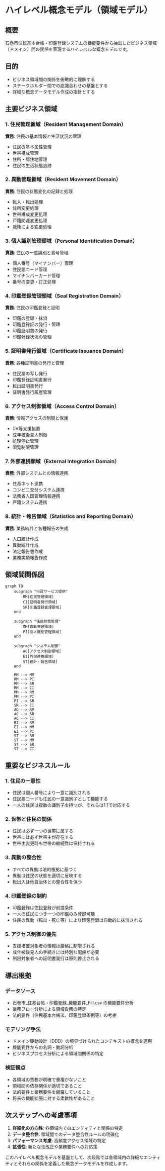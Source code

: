 # ハイレベル概念モデル（領域モデル）

## 概要
石巻市住民基本台帳・印鑑登録システムの機能要件から抽出したビジネス領域（ドメイン）間の関係を表現するハイレベルな概念モデルです。

## 目的
- ビジネス領域間の関係を俯瞰的に理解する
- ステークホルダー間での認識合わせの基盤とする
- 詳細な概念データモデル作成の指針とする

## 主要ビジネス領域

### 1. 住民管理領域（Resident Management Domain）
**責務**: 住民の基本情報と生活状況の管理
- 住民の基本属性管理
- 世帯構成管理
- 住所・居住地管理
- 住民の生活状態追跡

### 2. 異動管理領域（Resident Movement Domain）
**責務**: 住民の状態変化の記録と処理
- 転入・転出処理
- 住所変更処理
- 世帯構成変更処理
- 戸籍関連変更処理
- 職権による変更処理

### 3. 個人識別管理領域（Personal Identification Domain）
**責務**: 住民の一意識別と番号管理
- 個人番号（マイナンバー）管理
- 住民票コード管理
- マイナンバーカード管理
- 番号の変更・訂正処理

### 4. 印鑑登録管理領域（Seal Registration Domain）
**責務**: 住民の印鑑登録と証明
- 印鑑の登録・抹消
- 印鑑登録証の発行・管理
- 印鑑証明書の発行
- 印鑑登録状況の管理

### 5. 証明書発行領域（Certificate Issuance Domain）
**責務**: 各種証明書の発行と管理
- 住民票の写し発行
- 印鑑登録証明書発行
- 転出証明書発行
- 証明書発行履歴管理

### 6. アクセス制御領域（Access Control Domain）
**責務**: 情報アクセスの制限と保護
- DV等支援措置
- 成年被後見人制限
- 処理停止管理
- 閲覧制限管理

### 7. 外部連携領域（External Integration Domain）
**責務**: 外部システムとの情報連携
- 住基ネット連携
- コンビニ交付システム連携
- 法務省入国管理情報連携
- 戸籍システム連携

### 8. 統計・報告領域（Statistics and Reporting Domain）
**責務**: 業務統計と各種報告の生成
- 人口統計作成
- 異動統計作成
- 法定報告書作成
- 業務実績報告作成

## 領域間関係図

```mermaid
graph TB
    subgraph "行政サービス提供"
        RM[住民管理領域]
        CI[証明書発行領域]
        SR[印鑑登録管理領域]
    end
    
    subgraph "住民状態管理"
        MM[異動管理領域]
        PI[個人識別管理領域]
    end
    
    subgraph "システム制御"
        AC[アクセス制御領域]
        EI[外部連携領域]
        ST[統計・報告領域]
    end
    
    RM --> MM
    RM --> PI
    RM --> SR
    RM --> CI
    MM --> RM
    MM --> PI
    PI --> SR
    SR --> CI
    AC --> RM
    AC --> SR
    AC --> CI
    EI --> RM
    EI --> MM
    EI --> PI
    ST --> RM
    ST --> MM
    ST --> SR
    ST --> CI
```

## 重要なビジネスルール

### 1. 住民の一意性
- 住民は個人番号により一意に識別される
- 住民票コードも住民の一意識別子として機能する
- 一人の住民は複数の識別子を持つが、それらは1:1で対応する

### 2. 世帯と住民の関係
- 住民は必ず一つの世帯に属する
- 世帯には必ず世帯主が存在する
- 世帯主変更時も世帯の継続性は保持される

### 3. 異動の整合性
- すべての異動は法的根拠に基づく
- 異動は住民の状態を適切に反映する
- 転出入は他自治体との整合性を保つ

### 4. 印鑑登録の制約
- 印鑑登録は住民登録が前提条件
- 一人の住民につき一つの印鑑のみ登録可能
- 住民の異動（転出・死亡等）により印鑑登録は自動的に抹消される

### 5. アクセス制御の優先
- 支援措置対象者の情報は厳格に制限される
- 成年被後見人の手続きには特別な配慮が必要
- 制限対象者への証明書発行は原則停止される

## 導出根拠

### データソース
- 石巻市_住基台帳・印鑑登録_機能要件_Fill.csv の機能要件分析
- 業務フロー分析による領域責務の特定
- 法的要件（住民基本台帳法、印鑑登録条例等）の考慮

### モデリング手法
- ドメイン駆動設計（DDD）の境界づけられたコンテキストの概念を適用
- 機能要件からの名詞・動詞分析
- ビジネスプロセス分析による領域間関係の特定

### 検証観点
- 各領域の責務が明確で重複がないこと
- 領域間の依存関係が適切であること
- 法的要件と業務要件を網羅していること
- 将来の機能拡張に対する柔軟性があること

## 次ステップへの考慮事項

1. **詳細化の方向性**: 各領域内でのエンティティと関係の特定
2. **データ整合性**: 領域間でのデータ整合性ルールの明確化
3. **パフォーマンス考慮**: 高頻度アクセス領域の特定
4. **拡張性**: 新たな法改正や業務要件への対応策

このハイレベル概念モデルを基盤として、次段階では各領域内の詳細なエンティティとそれらの関係を定義した概念データモデルを作成します。